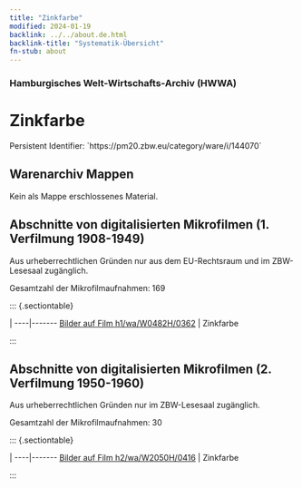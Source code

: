```yaml
---
title: "Zinkfarbe"
modified: 2024-01-19
backlink: ../../about.de.html
backlink-title: "Systematik-Übersicht"
fn-stub: about
---
```


### Hamburgisches Welt-Wirtschafts-Archiv (HWWA)

# Zinkfarbe

<div class="hint">Persistent Identifier: `https://pm20.zbw.eu/category/ware/i/144070`</div>







## Warenarchiv Mappen





Kein als Mappe erschlossenes Material.



<a id="filmsections" />

## Abschnitte von digitalisierten Mikrofilmen (1. Verfilmung 1908-1949)

<p>Aus urheberrechtlichen Gründen nur aus dem EU-Rechtsraum und im ZBW-Lesesaal zugänglich.</p>


<p>Gesamtzahl der Mikrofilmaufnahmen: 169</p>





::: {.sectiontable}

 | 
----|-------
<a class="btn" href="https://pm20.zbw.eu/film/h1/wa/W0482H/0362" rel="nofollow">Bilder auf Film h1/wa/W0482H/0362</a> | Zinkfarbe


:::




## Abschnitte von digitalisierten Mikrofilmen (2. Verfilmung 1950-1960)

<p>Aus urheberrechtlichen Gründen nur im ZBW-Lesesaal zugänglich.</p>


<p>Gesamtzahl der Mikrofilmaufnahmen: 30</p>





::: {.sectiontable}

 | 
----|-------
<a class="btn" href="https://pm20.zbw.eu/film/h2/wa/W2050H/0416" rel="nofollow">Bilder auf Film h2/wa/W2050H/0416</a> | Zinkfarbe


:::
















